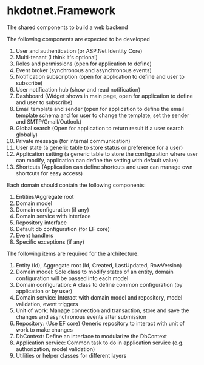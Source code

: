 # hkdotnet.Framework
The shared components to build a web backend

The following components are expected to be developed
1. User and authentication (or ASP.Net Identity Core)
2. Multi-tenant (I think it's optional)
3. Roles and permissions (open for application to define)
4. Event broker (synchronous and asynchronous events)
5. Notification subscription (open for application to define and user to subscribe)
6. User notification hub (show and read notification)
7. Dashboard (Widget shows in main page, open for application to define and user to subscribe)
8. Email template and sender (open for application to define the email template schema and for user to change the template, set the sender and SMTP/Gmail/Outlook)
9. Global search (Open for application to return result if a user search globally)
10. Private message (for internal communication)
11. User state (a generic table to store status or preference for a user)
12. Application setting (a generic table to store the configuration where user can modify, application can define the setting with default value)
13. Shortcuts (Application can define shortcuts and user can manage own shortcuts for easy access)

Each domain should contain the following components:
1. Entities/Aggregate root
2. Domain model
3. Domain configuration (if any)
4. Domain service with interface
5. Repository interface
6. Default db configuration (for EF core)
7. Event handlers
8. Specific exceptions (if any)

The following items are required for the architecture.
1. Entity (Id), Aggregate root (Id, Created, LastUpdated, RowVersion)
2. Domain model: Sole class to modify states of an entity, domain configuration will be passed into each model
3. Domain configuration: A class to define common configuration (by application or by user)
4. Domain service: Interact with domain model and repository, model validation, event triggers
5. Unit of work: Manage connection and transaction, store and save the changes and asynchronous events after submission
6. Repository: (Use EF core) Generic repository to interact with unit of work to make changes
8. DbContext: Define an interface to modularize the DbContext
9. Application service: Common task to do in application service (e.g. authorization, model validation)
10. Utilities or helper classes for different layers
